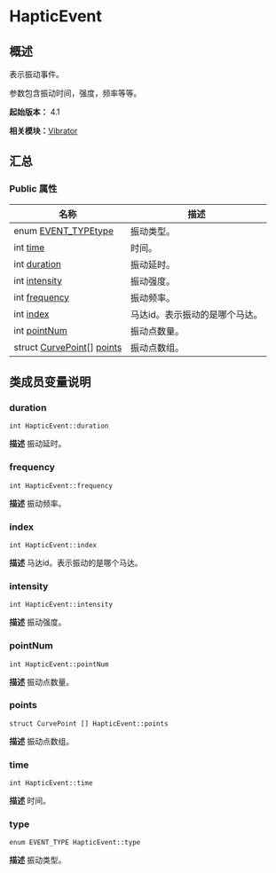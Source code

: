 # HapticEvent


## 概述

表示振动事件。

参数包含振动时间，强度，频率等等。

**起始版本：** 4.1

**相关模块：**[Vibrator](_vibrator_v12.md)


## 汇总


### Public 属性

| 名称 | 描述 | 
| -------- | -------- |
| enum [EVENT_TYPE](_vibrator_v12.md#event_type)[type](#type) | 振动类型。  | 
| int [time](#time) | 时间。  | 
| int [duration](#duration) | 振动延时。  | 
| int [intensity](#intensity) | 振动强度。  | 
| int [frequency](#frequency) | 振动频率。  | 
| int [index](#index) | 马达id。表示振动的是哪个马达。  | 
| int [pointNum](#pointnum) | 振动点数量。  | 
| struct [CurvePoint](_curve_point_v12.md)[] [points](#points) | 振动点数组。  | 


## 类成员变量说明


### duration

```
int HapticEvent::duration
```
**描述**
振动延时。


### frequency

```
int HapticEvent::frequency
```
**描述**
振动频率。


### index

```
int HapticEvent::index
```
**描述**
马达id。表示振动的是哪个马达。


### intensity

```
int HapticEvent::intensity
```
**描述**
振动强度。


### pointNum

```
int HapticEvent::pointNum
```
**描述**
振动点数量。


### points

```
struct CurvePoint [] HapticEvent::points
```
**描述**
振动点数组。


### time

```
int HapticEvent::time
```
**描述**
时间。


### type

```
enum EVENT_TYPE HapticEvent::type
```
**描述**
振动类型。

